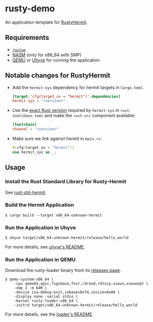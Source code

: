 # rusty-demo

An application template for [RustyHermit](https://github.com/hermitcore/rusty-hermit).


## Requirements

* [`rustup`](https://www.rust-lang.org/tools/install)
* [NASM](https://nasm.us/) (only for x86_64 with SMP)
* [QEMU](https://www.qemu.org/) or [Uhyve](https://github.com/hermitcore/uhyve) for running the application


## Notable changes for RustyHermit

*   Add the `hermit-sys` dependency for hermit targets in `Cargo.toml`.

    ```toml
    [target.'cfg(target_os = "hermit")'.dependencies]
    hermit-sys = "<version>"
    ```

*   Use the [exact Rust version] required by `hermit-sys` in `rust-toolchain.toml` and make the `rust-src` component available:

    [exact Rust version]: rust-toolchain.toml#L2

    ```toml
    [toolchain]
    channel = "<version>"
    ```

*   Make sure we link against hermit in `main.rs`:

    ```rust
    #[cfg(target_os = "hermit")]
    use hermit_sys as _;
    ```


## Usage

### Install the Rust Standard Library for Rusty-Hermit

See [rust-std-hermit](https://github.com/hermitcore/rust-std-hermit).

### Build the Hermit Application

``` 
$ cargo build --target x86_64-unknown-hermit
```


### Run the Application in Uhyve

```
$ uhyve target/x86_64-unknown-hermit/release/hello_world
```

For more details, see [uhyve's README](https://github.com/hermitcore/uhyve/blob/master/README.md).


### Run the Application in QEMU

Download the rusty-loader binary from its [releases page](https://github.com/hermitcore/rusty-loader/releases).

```
$ qemu-system-x86_64 \
    -cpu qemu64,apic,fsgsbase,fxsr,rdrand,rdtscp,xsave,xsaveopt \
    -smp 1 -m 64M \
    -device isa-debug-exit,iobase=0xf4,iosize=0x04 \
    -display none -serial stdio \
    -kernel rusty-loader-x86_64 \
    -initrd target/x86_64-unknown-hermit/release/hello_world
```

For more details, see the [loader's README](https://github.com/hermitcore/rusty-loader/blob/master/README.md).
